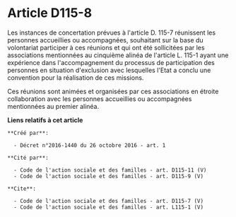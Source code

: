# Article D115-8

Les instances de concertation prévues à l'article D. 115-7 réunissent les personnes accueillies ou accompagnées, souhaitant
sur la base du volontariat participer à ces réunions et qui ont été sollicitées par les associations mentionnées au cinquième
alinéa de l'article L. 115-1 ayant une expérience dans l'accompagnement du processus de participation des personnes en
situation d'exclusion avec lesquelles l'Etat a conclu une convention pour la réalisation de ces missions. 

Ces réunions sont animées et organisées par ces associations en étroite collaboration avec les personnes accueillies ou
accompagnées mentionnées au premier alinéa.

**Liens relatifs à cet article**

	**Créé par**:

	  - Décret n°2016-1440 du 26 octobre 2016 - art. 1

	**Cité par**:

	  - Code de l'action sociale et des familles - art. D115-11 (V)
	  - Code de l'action sociale et des familles - art. D115-9 (V)

	**Cite**:

	  - Code de l'action sociale et des familles - art. D115-7 (V)
	  - Code de l'action sociale et des familles - art. L115-1 (V)
